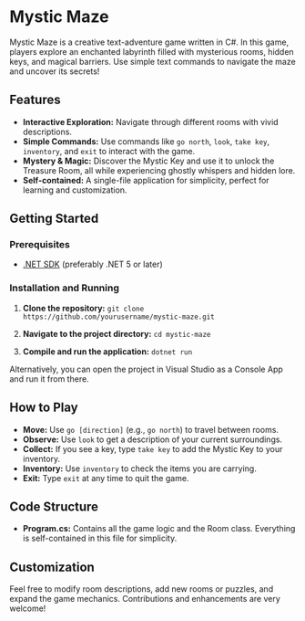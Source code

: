 # Mystic Maze

Mystic Maze is a creative text-adventure game written in C#. In this game, players explore an enchanted labyrinth filled with mysterious rooms, hidden keys, and magical barriers. Use simple text commands to navigate the maze and uncover its secrets!

## Features

- **Interactive Exploration:** Navigate through different rooms with vivid descriptions.
- **Simple Commands:** Use commands like `go north`, `look`, `take key`, `inventory`, and `exit` to interact with the game.
- **Mystery & Magic:** Discover the Mystic Key and use it to unlock the Treasure Room, all while experiencing ghostly whispers and hidden lore.
- **Self-contained:** A single-file application for simplicity, perfect for learning and customization.

## Getting Started

### Prerequisites

- [.NET SDK](https://dotnet.microsoft.com/download) (preferably .NET 5 or later)

### Installation and Running

1. **Clone the repository:**
   `git clone https://github.com/yourusername/mystic-maze.git`

2. **Navigate to the project directory:**
   `cd mystic-maze`

3. **Compile and run the application:**
   `dotnet run`

Alternatively, you can open the project in Visual Studio as a Console App and run it from there.

## How to Play

- **Move:** Use `go [direction]` (e.g., `go north`) to travel between rooms.
- **Observe:** Use `look` to get a description of your current surroundings.
- **Collect:** If you see a key, type `take key` to add the Mystic Key to your inventory.
- **Inventory:** Use `inventory` to check the items you are carrying.
- **Exit:** Type `exit` at any time to quit the game.

## Code Structure

- **Program.cs:** Contains all the game logic and the Room class. Everything is self-contained in this file for simplicity.

## Customization

Feel free to modify room descriptions, add new rooms or puzzles, and expand the game mechanics. Contributions and enhancements are very welcome!
